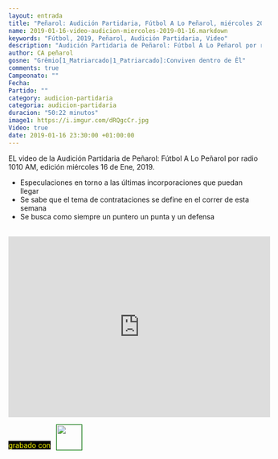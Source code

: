 ```yaml
---
layout: entrada
title: "Peñarol: Audición Partidaria, Fútbol A Lo Peñarol, miércoles 2019-01-16 por 1010 AM"
name: 2019-01-16-video-audicion-miercoles-2019-01-16.markdown
keywords: "Fútbol, 2019, Peñarol, Audición Partidaria, Video"
description: "Audición Partidaria de Peñarol: Fútbol A Lo Peñarol por radio 1010 AM, edición del miércoles 16 de Ene 2019"
author: CA peñarol
gosne: "Grêmio[1_Matriarcado|1_Patriarcado]:Conviven dentro de Êl"
comments: true
Campeonato: ""
Fecha:
Partido: ""
category: audicion-partidaria
categoria: audicion-partidaria
duracion: "50:22 minutos"
image1: https://i.imgur.com/dRQgcCr.jpg
Video: true
date: 2019-01-16 23:30:00 +01:00:00
---
```

<!---
Campeonato: <span>{{ page.Campeonato }}</span><br>
Fecha: <span>{{ page.Fecha }}</span><br>
Encuentro: <span>{{ page.Partido }}</span><br>-->

EL video de la Audición Partidaria de Peñarol: Fútbol A Lo Peñarol por radio 1010 AM, edición miércoles 16 de Ene, 2019.

  - Especulaciones en torno a las últimas incorporaciones que puedan llegar
  - Se sabe que el tema de contrataciones se define en el correr de esta semana
  - Se busca como siempre un puntero un punta y un defensa

<br>

<iframe width="521" height="360" src="https://www.youtube.com/embed/aYRdB2UupFY" frameborder="0" allow="accelerometer; autoplay; encrypted-media; gyroscope; picture-in-picture" allowfullscreen></iframe>

<span style="color:yellow;background:black;margin-top:0px;">grabado con</span> <a href="http://ffmpeg.org"><img src="{{ site.url }}/images/ffmpeg.png" width="50px" style="border:1px solid green;vertical-align: sub;margin-left:7px;"></a>
